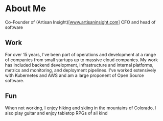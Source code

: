 # About Me

Co-Founder of (Artisan Insight)[www.artisaninsight.com]
CFO and head of software

## Work

For over 15 years, I've been part of operations and development at a range of companies from small startups up to massive cloud companies. My work has included backend development, infrastructure and internal platforms, metrics and monitoring, and deployment pipelines. I've worked extensively with Kubernetes and AWS and am a large proponent of Open Source software.

## Fun

When not working, I enjoy hiking and skiing in the mountains of Colorado.
I also play guitar and enjoy tabletop RPGs of all kind
